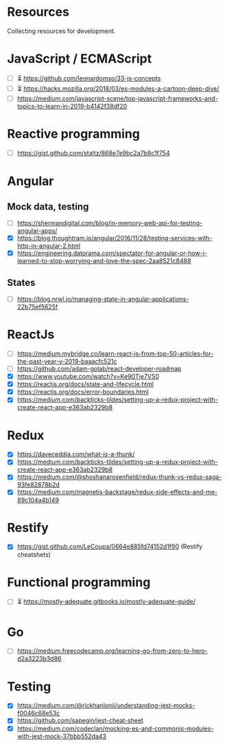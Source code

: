 # Resources
Collecting resources for development.

# JavaScript / ECMAScript
- [ ] :hourglass_flowing_sand: https://github.com/leonardomso/33-js-concepts
- [ ] :hourglass_flowing_sand: https://hacks.mozilla.org/2018/03/es-modules-a-cartoon-deep-dive/
- [ ] https://medium.com/javascript-scene/top-javascript-frameworks-and-topics-to-learn-in-2019-b4142f38df20

# Reactive programming
- [ ] https://gist.github.com/staltz/868e7e9bc2a7b8c1f754

# Angular
## Mock data, testing
- [ ] https://shermandigital.com/blog/in-memory-web-api-for-testing-angular-apps/
- [x] https://blog.thoughtram.io/angular/2016/11/28/testing-services-with-http-in-angular-2.html
- [x] https://engineering.datorama.com/spectator-for-angular-or-how-i-learned-to-stop-worrying-and-love-the-spec-2aa8521c8488

## States
- [ ] https://blog.nrwl.io/managing-state-in-angular-applications-22b75ef5625f

# ReactJs
- [ ] https://medium.mybridge.co/learn-react-js-from-top-50-articles-for-the-past-year-v-2019-baaacfc521c
- [ ] https://github.com/adam-golab/react-developer-roadmap
- [x] https://www.youtube.com/watch?v=Ke90Tje7VS0
- [x] https://reactjs.org/docs/state-and-lifecycle.html
- [x] https://reactjs.org/docs/error-boundaries.html
- [x] https://medium.com/backticks-tildes/setting-up-a-redux-project-with-create-react-app-e363ab2329b8

# Redux
- [x] https://daveceddia.com/what-is-a-thunk/
- [x] https://medium.com/backticks-tildes/setting-up-a-redux-project-with-create-react-app-e363ab2329b8
- [x] https://medium.com/@shoshanarosenfield/redux-thunk-vs-redux-saga-93fe82878b2d
- [x] https://medium.com/magnetis-backstage/redux-side-effects-and-me-89c104a4b149

# Restify
- [x] https://gist.github.com/LeCoupa/0664e885fd74152d1f90 (Restify cheatshets)

# Functional programming
- [ ] :hourglass_flowing_sand: https://mostly-adequate.gitbooks.io/mostly-adequate-guide/

# Go
- [ ] https://medium.freecodecamp.org/learning-go-from-zero-to-hero-d2a3223b3d86

# Testing
- [x] https://medium.com/@rickhanlonii/understanding-jest-mocks-f0046c68e53c
- [x] https://github.com/sapegin/jest-cheat-sheet
- [x] https://medium.com/codeclan/mocking-es-and-commonjs-modules-with-jest-mock-37bbb552da43
